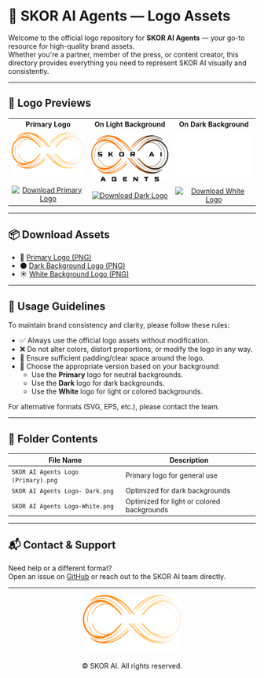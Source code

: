# 🧠 SKOR AI Agents — Logo Assets

Welcome to the official logo repository for **SKOR AI Agents** — your go-to resource for high-quality brand assets.  
Whether you're a partner, member of the press, or content creator, this directory provides everything you need to represent SKOR AI visually and consistently.

---

## 🌟 Logo Previews

<div align="center">

<table>
  <tr>
    <th>Primary Logo</th>
    <th>On Light Background</th>
    <th>On Dark Background</th>
  </tr>
  <tr>
    <td align="center">
      <img src="./SKOR%20AI%20Agents%20Logo%20(Primary).png" alt="Primary Logo" width="240"/><br><br>
      <a href="./SKOR%20AI%20Agents%20Logo%20(Primary).png">
        <img src="https://img.shields.io/badge/Download-Primary%20Logo-007BFF?style=for-the-badge&logo=download" alt="Download Primary Logo"/>
      </a>
    </td>
    <td align="center">
      <img src="./SKOR%20AI%20Agents%20Logo-%20Dark.png" alt="Dark Logo" width="240"/><br><br>
      <a href="./SKOR%20AI%20Agents%20Logo-%20Dark.png">
        <img src="https://img.shields.io/badge/Download-Dark%20Logo-007BFF?style=for-the-badge&logo=download" alt="Download Dark Logo"/>
      </a>
    </td>
    <td align="center">
      <img src="./SKOR%20AI%20Agents%20Logo-White.png" alt="White Logo" width="240"/><br><br>
      <a href="./SKOR%20AI%20Agents%20Logo-White.png">
        <img src="https://img.shields.io/badge/Download-White%20Logo-007BFF?style=for-the-badge&logo=download" alt="Download White Logo"/>
      </a>
    </td>
  </tr>
</table>

</div>

---

## 📦 Download Assets

- 🎯 [Primary Logo (PNG)](./SKOR%20AI%20Agents%20Logo%20(Primary).png)
- 🌑 [Dark Background Logo (PNG)](./SKOR%20AI%20Agents%20Logo-%20Dark.png)
- ☀️ [White Background Logo (PNG)](./SKOR%20AI%20Agents%20Logo-White.png)

---

## 📐 Usage Guidelines

To maintain brand consistency and clarity, please follow these rules:

- ✅ Always use the official logo assets without modification.
- ❌ Do not alter colors, distort proportions, or modify the logo in any way.
- 🧊 Ensure sufficient padding/clear space around the logo.
- 🎨 Choose the appropriate version based on your background:
  - Use the **Primary** logo for neutral backgrounds.
  - Use the **Dark** logo for dark backgrounds.
  - Use the **White** logo for light or colored backgrounds.

For alternative formats (SVG, EPS, etc.), please contact the team.

---

## 📁 Folder Contents

| File Name                          | Description                         |
|-----------------------------------|-------------------------------------|
| `SKOR AI Agents Logo (Primary).png` | Primary logo for general use        |
| `SKOR AI Agents Logo- Dark.png`     | Optimized for dark backgrounds      |
| `SKOR AI Agents Logo-White.png`     | Optimized for light or colored backgrounds |

---

## 📬 Contact & Support

Need help or a different format?  
Open an issue on [GitHub](https://github.com/TheSkorAI/SKOR-AI/issues) or reach out to the SKOR AI team directly.

---

<p align="center">
  <img src="./SKOR%20AI%20Agents%20Logo%20(Primary).png" alt="SKOR AI Logo" width="200"/>
</p>

<p align="center">
  © SKOR AI. All rights reserved.
</p>
